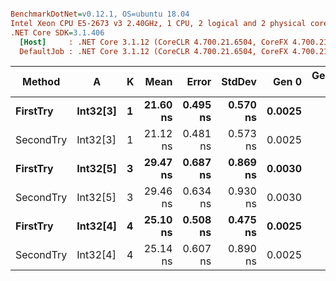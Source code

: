 ``` ini

BenchmarkDotNet=v0.12.1, OS=ubuntu 18.04
Intel Xeon CPU E5-2673 v3 2.40GHz, 1 CPU, 2 logical and 2 physical cores
.NET Core SDK=3.1.406
  [Host]     : .NET Core 3.1.12 (CoreCLR 4.700.21.6504, CoreFX 4.700.21.6905), X64 RyuJIT
  DefaultJob : .NET Core 3.1.12 (CoreCLR 4.700.21.6504, CoreFX 4.700.21.6905), X64 RyuJIT


```
|    Method |        A | K |     Mean |    Error |   StdDev |  Gen 0 | Gen 1 | Gen 2 | Allocated |
|---------- |--------- |-- |---------:|---------:|---------:|-------:|------:|------:|----------:|
|  **FirstTry** | **Int32[3]** | **1** | **21.60 ns** | **0.495 ns** | **0.570 ns** | **0.0025** |     **-** |     **-** |      **40 B** |
| SecondTry | Int32[3] | 1 | 21.12 ns | 0.481 ns | 0.573 ns | 0.0025 |     - |     - |      40 B |
|  **FirstTry** | **Int32[5]** | **3** | **29.47 ns** | **0.687 ns** | **0.869 ns** | **0.0030** |     **-** |     **-** |      **48 B** |
| SecondTry | Int32[5] | 3 | 29.46 ns | 0.634 ns | 0.930 ns | 0.0030 |     - |     - |      48 B |
|  **FirstTry** | **Int32[4]** | **4** | **25.10 ns** | **0.508 ns** | **0.475 ns** | **0.0025** |     **-** |     **-** |      **40 B** |
| SecondTry | Int32[4] | 4 | 25.14 ns | 0.607 ns | 0.890 ns | 0.0025 |     - |     - |      40 B |
